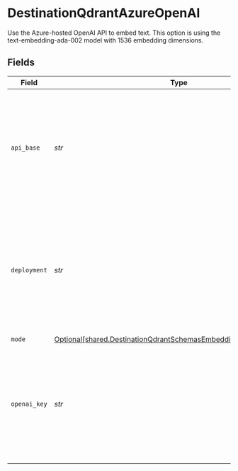 # DestinationQdrantAzureOpenAI

Use the Azure-hosted OpenAI API to embed text. This option is using the text-embedding-ada-002 model with 1536 embedding dimensions.


## Fields

| Field                                                                                                                                      | Type                                                                                                                                       | Required                                                                                                                                   | Description                                                                                                                                | Example                                                                                                                                    |
| ------------------------------------------------------------------------------------------------------------------------------------------ | ------------------------------------------------------------------------------------------------------------------------------------------ | ------------------------------------------------------------------------------------------------------------------------------------------ | ------------------------------------------------------------------------------------------------------------------------------------------ | ------------------------------------------------------------------------------------------------------------------------------------------ |
| `api_base`                                                                                                                                 | *str*                                                                                                                                      | :heavy_check_mark:                                                                                                                         | The base URL for your Azure OpenAI resource.  You can find this in the Azure portal under your Azure OpenAI resource                       | https://your-resource-name.openai.azure.com                                                                                                |
| `deployment`                                                                                                                               | *str*                                                                                                                                      | :heavy_check_mark:                                                                                                                         | The deployment for your Azure OpenAI resource.  You can find this in the Azure portal under your Azure OpenAI resource                     | your-resource-name                                                                                                                         |
| `mode`                                                                                                                                     | [Optional[shared.DestinationQdrantSchemasEmbeddingEmbedding5Mode]](../../models/shared/destinationqdrantschemasembeddingembedding5mode.md) | :heavy_minus_sign:                                                                                                                         | N/A                                                                                                                                        |                                                                                                                                            |
| `openai_key`                                                                                                                               | *str*                                                                                                                                      | :heavy_check_mark:                                                                                                                         | The API key for your Azure OpenAI resource.  You can find this in the Azure portal under your Azure OpenAI resource                        |                                                                                                                                            |